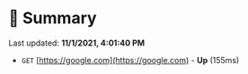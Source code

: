 # 📖 Summary
Last updated: **11/1/2021, 4:01:40 PM**

- `GET` [https://google.com](https://google.com) - **Up** (155ms)

